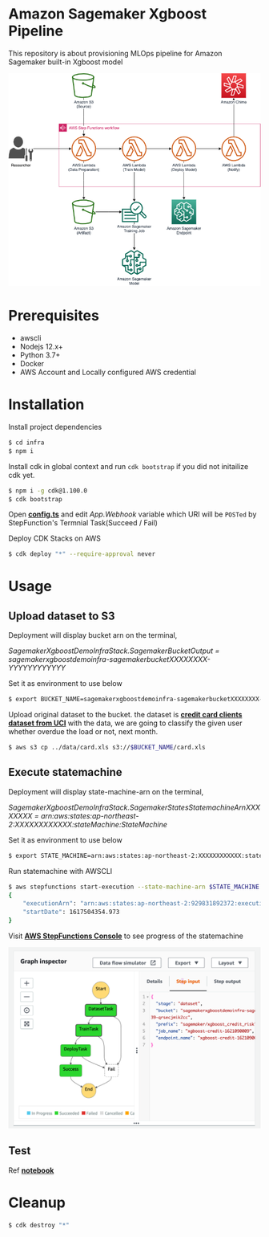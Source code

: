 # Amazon Sagemaker Xgboost Pipeline

This repository is about provisioning MLOps pipeline for Amazon Sagemaker built-in Xgboost model

<img src="img/architecture.png" />

# Prerequisites

- awscli
- Nodejs 12.x+
- Python 3.7+
- Docker
- AWS Account and Locally configured AWS credential

# Installation


Install project dependencies

```bash
$ cd infra
$ npm i
```

Install cdk in global context and run `cdk bootstrap` if you did not initailize cdk yet.

```bash
$ npm i -g cdk@1.100.0
$ cdk bootstrap
```

Open [**config.ts**](infra/lib/interfaces/config.ts) and edit *App.Webhook* variable which URI will be `POSTed` by StepFunction's Termnial Task(Succeed / Fail)

Deploy CDK Stacks on AWS

```bash
$ cdk deploy "*" --require-approval never
```

# Usage

## Upload dataset to S3

Deployment will display bucket arn on the terminal,

*SagemakerXgboostDemoInfraStack.SagemakerBucketOutput = sagemakerxgboostdemoinfra-sagemakerbucketXXXXXXXX-YYYYYYYYYYYY*

Set it as environment to use below

```bash
$ export BUCKET_NAME=sagemakerxgboostdemoinfra-sagemakerbucketXXXXXXXX-YYYYYYYYYYYY
```

Upload original dataset to the bucket. the dataset is [**credit card clients dataset from UCI**](https://archive.ics.uci.edu/ml/datasets/default+of+credit+card+clients)
with the data, we are going to classify the given user whether overdue the load or not, next month.

```bash
$ aws s3 cp ../data/card.xls s3://$BUCKET_NAME/card.xls
```

## Execute statemachine

Deployment will display state-machine-arn on the terminal,

*SagemakerXgboostDemoInfraStack.SagemakerStatesStatemachineArnXXXXXXXX = arn:aws:states:ap-northeast-2:XXXXXXXXXXXX:stateMachine:StateMachine*

Set it as environment to use below

```bash
$ export STATE_MACHINE=arn:aws:states:ap-northeast-2:XXXXXXXXXXXX:stateMachine:StateMachine
```

Run statemachine with AWSCLI

```bash
$ aws stepfunctions start-execution --state-machine-arn $STATE_MACHINE
{
    "executionArn": "arn:aws:states:ap-northeast-2:929831892372:execution:StateMachine:b1b23dd1-b2e6-40dd-b1b8-b07183505d9e",
    "startDate": 1617504354.973
}
```

Visit [**AWS StepFunctions Console**](https://ap-northeast-2.console.aws.amazon.com/states/home?region=ap-northeast-2#/statemachines) to see progress of the statemachine

<img src="img/statemachine.png">

## Test

Ref [**notebook**](notebook/Xgboost.ipynb)

# Cleanup

```bash
$ cdk destroy "*"
```

